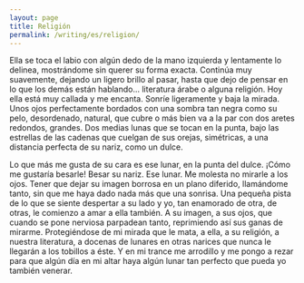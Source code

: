 ```yaml
---
layout: page
title: Religión
permalink: /writing/es/religion/
---
```


Ella se toca el labio con algún dedo de la mano izquierda y lentamente lo
delinea, mostrándome sin querer su forma exacta. Continúa muy suavemente,
dejando un ligero brillo al pasar, hasta que dejo de pensar en lo que los
demás están hablando... literatura árabe o alguna religión. Hoy ella
está muy callada y me encanta. Sonríe ligeramente y baja la mirada. Unos ojos
perfectamente bordados con una sombra tan negra como su pelo, desordenado,
natural, que cubre o más bien va a la par con dos aretes redondos, grandes. Dos
medias lunas que se tocan en la punta, bajo las estrellas de las cadenas que
cuelgan de sus orejas, simétricas, a una distancia perfecta de su nariz, como
un dulce.

Lo que más me gusta de su cara es ese lunar, en la punta del dulce.
¡Cómo me gustaría besarle! Besar su nariz. Ese lunar. Me molesta no mirarle a
los ojos. Tener que dejar su imagen borrosa en un plano diferido, llamándome
tanto, sin que me haya dado nada más que una sonrisa. Una pequeña pista de lo
que se siente despertar a su lado y yo, tan enamorado de otra, de otras, le
comienzo a amar a ella también. A su imagen, a sus ojos, que cuando se pone
nerviosa parpadean tanto, reprimiendo así sus ganas de mirarme. Protegiéndose
de mi mirada que le mata, a ella, a su religión, a nuestra literatura, a
docenas de lunares en otras narices que nunca le llegarán a los tobillos a
éste. Y en mi trance me arrodillo y me pongo a rezar para que algún día en mi
altar haya algún lunar tan perfecto que pueda yo también venerar.
